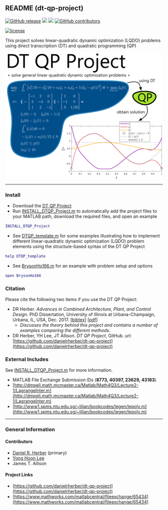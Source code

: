 ## README (dt-qp-project)

[![GitHub release](https://img.shields.io/github/release/danielrherber/dt-qp-project.svg)](https://github.com/danielrherber/dt-qp-project/releases/latest)
[![](https://img.shields.io/badge/language-matlab-EF963C.svg)](https://www.mathworks.com/products/matlab.html)
[![](https://img.shields.io/github/issues-raw/danielrherber/dt-qp-project.svg)](https://github.com/danielrherber/dt-qp-project/issues)
[![GitHub contributors](https://img.shields.io/github/contributors/danielrherber/dt-qp-project.svg)](https://github.com/danielrherber/dt-qp-project/graphs/contributors)

[![license](https://img.shields.io/github/license/danielrherber/dt-qp-project.svg)](https://github.com/danielrherber/dt-qp-project/blob/master/License)

This project solves linear-quadratic dynamic optimization (LQDO) problems using direct transcription (DT) and quadratic programming (QP)

![readme_image.svg](optional/readme_image.svg)

---
### Install
* Download the [DT QP Project](https://github.com/danielrherber/dt-qp-project/archive/master.zip)
* Run [INSTALL_DTQP_Project.m](INSTALL_DTQP_Project.m) to automatically add the project files to your MATLAB path, download the required files, and open an example
```matlab
INSTALL_DTQP_Project
```
* See [DTQP_template.m](examples/DTQP_template.m) for some examples illustrating how to implement different linear-quadratic dynamic optimization (LQDO) problem elements using the structure-based syntax of the DT QP Project
```matlab
help DTQP_template
```
* See [BrysonHo166.m](examples/bryson-ho-166/BrysonHo166.m) for an example with problem setup and options
```matlab
open BrysonHo166
```

### Citation
Please cite the following two items if you use the DT QP Project:
* DR Herber. *Advances in Combined Architecture, Plant, and Control Design.* PhD Dissertation, University of Illinois at Urbana-Champaign, Urbana, IL, USA, Dec. 2017. [[bibtex]](http://systemdesign.illinois.edu/~systemdesign/bibtexbrowser.php?key=Herber2017e&bib=esdl_refs.bib) [[pdf]](http://systemdesign.illinois.edu/publications/Her17e.pdf)
	- *Discusses the theory behind this project and contains a number of examples comparing the different methods.*
* DR Herber, YH Lee, JT Allison. *DT QP Project*, GitHub. url: [https://github.com/danielrherber/dt-qp-project](https://github.com/danielrherber/dt-qp-project)

### External Includes
See [INSTALL_DTQP_Project.m](INSTALL_DTQP_Project.m) for more information.
- MATLAB File Exchange Submission IDs (**8773, 40397, 23629, 43183**)
- [http://dmpeli.math.mcmaster.ca/Matlab/Math4Q3/Lecture2-1/LagrangeInter.m](http://dmpeli.math.mcmaster.ca/Matlab/Math4Q3/Lecture2-1/LagrangeInter.m)
- [http://www1.spms.ntu.edu.sg/~lilian/bookcodes/legen/lepoly.m](http://www1.spms.ntu.edu.sg/~lilian/bookcodes/legen/lepoly.m)

---
### General Information

#### Contributors
- [Daniel R. Herber](https://github.com/danielrherber) (primary)
- [Yong Hoon Lee](https://github.com/yonghoonlee)
- James T. Allison

#### Project Links
- [https://github.com/danielrherber/dt-qp-project](https://github.com/danielrherber/dt-qp-project)
- [https://www.mathworks.com/matlabcentral/fileexchange/65434](https://www.mathworks.com/matlabcentral/fileexchange/65434)